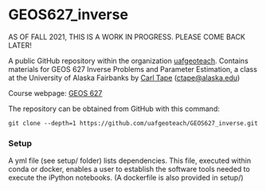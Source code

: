 # GEOS627_inverse

AS OF FALL 2021, THIS IS A WORK IN PROGRESS. PLEASE COME BACK LATER!

A public GitHub repository within the organization
[uafgeoteach](https://github.com/uafgeoteach). Contains materials for GEOS 627 Inverse Problems and Parameter Estimation, a class at the University of Alaska Fairbanks by [Carl Tape](https://sites.google.com/alaska.edu/carltape/) ([ctape@alaska.edu](mailto:ctape@alaska.edu))

Course webpage: [GEOS 627](https://sites.google.com/alaska.edu/carltape/home/teaching/inv)  

The repository can be obtained from GitHub with this command:
```
git clone --depth=1 https://github.com/uafgeoteach/GEOS627_inverse.git
```

### Setup

A yml file (see setup/ folder) lists dependencies. This file, executed within conda or docker, enables a user to establish the software tools needed to execute the iPython notebooks. (A dockerfile is also provided in setup/)

